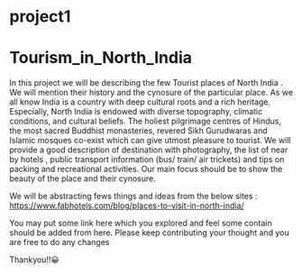 # project1

# Tourism_in_North_India

In this project we will be describing the few Tourist places of North India . We will mention their history and the cynosure of the particular place. As we all know India is a country with deep cultural roots and a rich heritage. Especially, North India is endowed with diverse topography, climatic conditions, and cultural beliefs. The holiest pilgrimage centres of Hindus, the most sacred Buddhist monasteries, revered Sikh Gurudwaras and Islamic mosques co-exist which can give utmost pleasure to tourist. We will provide a good description of destination with photography, the list of near by hotels , public transport information (bus/ train/ air trickets) and tips on packing and recreational activities. Our main focus should be to show the beauty of the place and their cynosure.

We will be abstracting fews things and ideas from the below sites : https://www.fabhotels.com/blog/places-to-visit-in-north-india/

You may put some link here which you explored and feel some contain should be added from here. Please keep contributing your thought and you are free to do any changes

Thankyou!!😀
